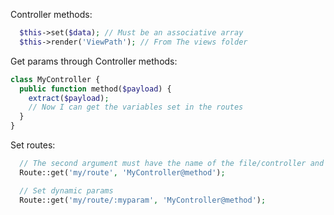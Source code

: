 Controller methods:

```php
  $this->set($data); // Must be an associative array
  $this->render('ViewPath'); // From The views folder
```

Get params through Controller methods:

```php
class MyController {
  public function method($payload) {
    extract($payload);
    // Now I can get the variables set in the routes
  }
}
```

Set routes:

```php
  // The second argument must have the name of the file/controller and the method
  Route::get('my/route', 'MyController@method');

  // Set dynamic params
  Route::get('my/route/:myparam', 'MyController@method');
```
